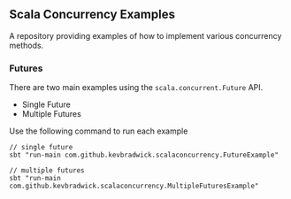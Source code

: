 Scala Concurrency Examples
--------------------------

A repository providing examples of how to implement various concurrency methods.

### Futures

There are two main examples using the `scala.concurrent.Future` API.

* Single Future
* Multiple Futures

Use the following command to run each example

    // single future
    sbt "run-main com.github.kevbradwick.scalaconcurrency.FutureExample"
    
    // multiple futures
    sbt "run-main com.github.kevbradwick.scalaconcurrency.MultipleFuturesExample"
